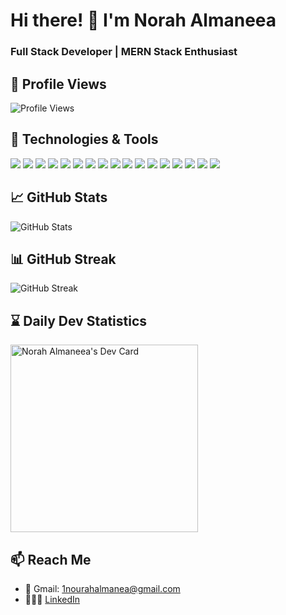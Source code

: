 # Hi there! 👋 I'm Norah Almaneea

### Full Stack Developer | MERN Stack Enthusiast

## 📌 Profile Views

![Profile Views](https://komarev.com/ghpvc/?username=your-github-username&color=blue)


## 🔧 Technologies & Tools

<p>
  <img src="https://img.shields.io/badge/-Git-F05032?style=flat&logo=git&logoColor=white" />
  <img src="https://img.shields.io/badge/-React-61DAFB?style=flat&logo=react&logoColor=white" />
  <img src="https://img.shields.io/badge/-Redux-764ABC?style=flat&logo=redux&logoColor=white" />
  <img src="https://img.shields.io/badge/-Tailwind CSS-38B2AC?style=flat&logo=tailwind-css&logoColor=white" />
  <img src="https://img.shields.io/badge/-MongoDB-47A248?style=flat&logo=mongodb&logoColor=white" />
  <img src="https://img.shields.io/badge/-Firebase-FFCA28?style=flat&logo=firebase&logoColor=white" />
  <img src="https://img.shields.io/badge/-Stripe-008CDD?style=flat&logo=stripe&logoColor=white" />
  <img src="https://img.shields.io/badge/-TypeScript-3178C6?style=flat&logo=typescript&logoColor=white" />
  <img src="https://img.shields.io/badge/-JavaScript-F7DF1E?style=flat&logo=javascript&logoColor=black" />
  <img src="https://img.shields.io/badge/-AWS-232F3E?style=flat&logo=amazon-aws&logoColor=white" />
  <img src="https://img.shields.io/badge/-Swift-FA7343?style=flat&logo=swift&logoColor=white" />
  <img src="https://img.shields.io/badge/-Node.js-339933?style=flat&logo=node.js&logoColor=white" />
  <img src="https://img.shields.io/badge/-Express.js-000000?style=flat&logo=express&logoColor=white" />
  <img src="https://img.shields.io/badge/-Figma-F24E1E?style=flat&logo=figma&logoColor=white" />
  <img src="https://img.shields.io/badge/-Sass-CC6699?style=flat&logo=sass&logoColor=white" />
  <img src="https://img.shields.io/badge/-CSS-1572B6?style=flat&logo=css3&logoColor=white" />
  <img src="https://img.shields.io/badge/-HTML-E34F26?style=flat&logo=html5&logoColor=white" />
</p>

## 📈 GitHub Stats

<p>
  <img src="https://github-readme-stats.vercel.app/api?username=norahmaneea&show_icons=true&count_private=true&hide=issues&theme=light" alt="GitHub Stats" />
</p>


## 📊 GitHub Streak

<p>
  <img src="https://github-readme-streak-stats.herokuapp.com/?user=norahmaneea&theme=light" alt="GitHub Streak" />
</p>

## ⌛️ Daily Dev Statistics

<a href="https://app.daily.dev/norahalmaneea"><img src="https://api.daily.dev/devcards/efd9a5dca8634c8b9e6c9da5b000d6af.png?r=z40" width="300" alt="Norah Almaneea's Dev Card"/></a>


## 📫 Reach Me

- 📨 Gmail: [1nourahalmanea@gmail.com](mailto:1nourahalmanea@gmail.com)
- 👩🏻‍💻 [LinkedIn](https://www.linkedin.com/in/norah-almaneea/)

